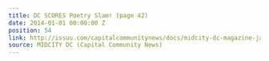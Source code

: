 ```yaml
---
title: DC SCORES Poetry Slam! (page 42)
date: 2014-01-01 00:00:00 Z
position: 54
link: http://issuu.com/capitalcommunitynews/docs/midcity-dc-magazine-january-2014
source: MIDCITY DC (Capital Community News)
---
```


